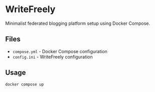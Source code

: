 # WriteFreely

Minimalist federated blogging platform setup using Docker Compose.

## Files

- `compose.yml` - Docker Compose configuration
- `config.ini` - WriteFreely configuration

## Usage

```bash
docker compose up
```